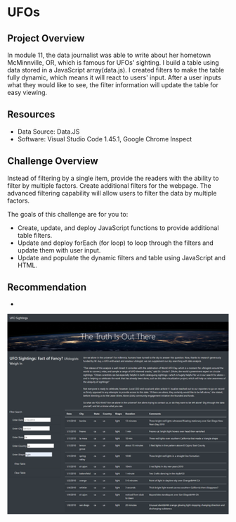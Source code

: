 # UFOs

## Project Overview

In module 11, the data journalist was able to write about her hometown McMinnville, OR, which is famous for UFOs' sighting.  I build a table using data stored in a JavaScript array(data.js). I created filters to make the table fully dynamic, which means it will react to users' input.  After a user inputs what they would like to see, the filter information will update the table for easy viewing.  

## Resources

- Data Source: Data.JS
- Software: Visual Studio Code 1.45.1, Google Chrome Inspect

## Challenge Overview

Instead of filtering by a single item, provide the readers with the ability to filter by multiple factors.  Create additional filters for the webpage.  The advanced filtering capability will allow users to filter the data by multiple factors.

The goals of this challenge are for you to:

- Create, update, and deploy JavaScript functions to provide additional table filters.
- Update and deploy forEach (for loop) to loop through the filters and update them with user input.
- Update and populate the dynamic filters and table using JavaScript and HTML.

## Recommendation
- 






![](static/images/screencapture.png)
